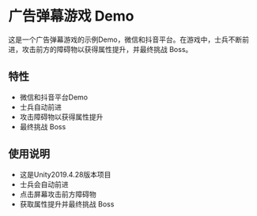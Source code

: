 # 广告弹幕游戏 Demo

这是一个广告弹幕游戏的示例Demo，微信和抖音平台。在游戏中，士兵不断前进，攻击前方的障碍物以获得属性提升，并最终挑战 Boss。

## 特性

- 微信和抖音平台Demo
- 士兵自动前进
- 攻击障碍物以获得属性提升
- 最终挑战 Boss


## 使用说明

- 这是Unity2019.4.28版本项目
- 士兵会自动前进
- 点击屏幕攻击前方障碍物
- 获取属性提升并最终挑战 Boss
